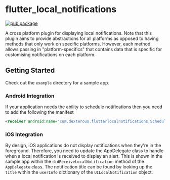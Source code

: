 # flutter_local_notifications

[![pub package](https://img.shields.io/pub/v/flutter_local_notifications.svg)](https://pub.dartlang.org/packages/flutter_local_notifications)

A cross platform plugin for displaying local notifications.
Note that this plugin aims to provide abstractions for all platforms as opposed to having methods that only work on specific platforms. However, each method allows passing in "platform-specifics" that contains data that is specific for customising notifications on each platform.

## Getting Started

Check out the `example` directory for a sample app.

### Android Integration

If your application needs the ability to schedule notifications then you need to add the following the manifest

```xml
<receiver android:name="com.dexterous.flutterlocalnotifications.ScheduledNotificationReceiver" />
```

### iOS Integration

By design, iOS applications do not display notifications when they're in the foreground. Therefore, you need to update the AppDelegate class to handle when a local notification is received to display an alert. This is shown in the sample app within the `didReceiveLocalNotification` method of the `AppDelegate` class. The notification title can be found by looking up the `title` within the `userInfo` dictionary of the `UILocalNotification` object.
